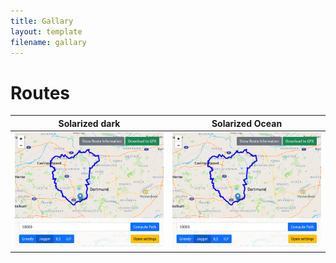 ```yaml
---
title: Gallary
layout: template
filename: gallary
--- 
```


# Routes

Solarized dark             |  Solarized Ocean
:-------------------------:|:-------------------------:
![](figs/UIroute.png)  |  ![](figs/UIroute.png)
